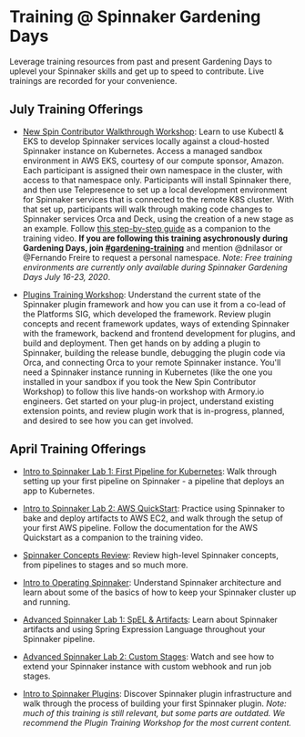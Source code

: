 # Training @ Spinnaker Gardening Days

Leverage training resources from past and present Gardening Days to uplevel your Spinnaker skills and get up to speed to contribute. Live trainings are recorded for your convenience.

## July Training Offerings

- [New Spin Contributor Walkthrough Workshop](https://youtu.be/Sb5CO6RQx_Q): Learn to use Kubectl & EKS to develop Spinnaker services locally against a cloud-hosted Spinnaker instance on Kubernetes. Access a managed sandbox environment in AWS EKS, courtesy of our compute sponsor, Amazon. Each participant is assigned their own namespace in the cluster, with access to that namespace only. Participants will install Spinnaker there, and then use Telepresence to set up a local development environment for Spinnaker services that is connected to the remote K8S cluster. With that set up, participants will walk through making code changes to Spinnaker services Orca and Deck, using the creation of a new stage as an example. Follow [this step-by-step guide](https://spinnaker.io/community/gardening/spin-contrib/) as a companion to the training video. __If you are following this training asychronously during Gardening Days, join [#gardening-training](https://spinnakerteam.slack.com/archives/C011CAW95SP)__ and mention @dnilasor or @Fernando Freire to request a personal namespace. _Note: Free training environments are currently only available during Spinnaker Gardening Days July 16-23, 2020_.

- [Plugins Training Workshop](https://youtu.be/oEHPvO88ROA): Understand the current state of the Spinnaker plugin framework and how you can use it from a co-lead of the Platforms SIG, which developed the framework. Review plugin concepts and recent framework updates, ways of extending Spinnaker with the framework, backend and frontend development for plugins, and build and deployment. Then get hands on by adding a plugin to Spinnaker, building the release bundle, debugging the plugin code via Orca, and connecting Orca to your remote Spinnaker instance. You'll need a Spinnaker instance running in Kubernetes (like the one you installed in your sandbox if you took the New Spin Contributor Workshop) to follow this live hands-on workshop with Armory.io engineers.  Get started on your plug-in project, understand existing extension points, and review plugin work that is in-progress, planned, and desired to see how you can get involved.

## April Training Offerings
- [Intro to Spinnaker Lab 1: First Pipeline for Kubernetes](https://youtu.be/54QgIjAzPW0): Walk through setting up your first pipeline on Spinnaker - a pipeline that deploys an app to Kubernetes.

- [Intro to Spinnaker Lab 2: AWS QuickStart](https://youtu.be/om37nQdoR14): Practice using Spinnaker to bake and deploy artifacts to AWS EC2, and walk through the setup of your first AWS pipeline. Follow the documentation for the AWS Quickstart as a companion to the training video.

- [Spinnaker Concepts Review](https://youtu.be/eywIY8fqTgc): Review high-level Spinnaker concepts, from pipelines to stages and so much more.

- [Intro to Operating Spinnaker](https://youtu.be/DbaGZkWv8co): Understand Spinnaker architecture and learn about some of the basics of how to keep your Spinnaker cluster up and running.

- [Advanced Spinnaker Lab 1: SpEL & Artifacts](https://youtu.be/gr5VtMAIXWM): Learn about Spinnaker artifacts and using Spring Expression Language throughout your Spinnaker pipeline.

- [Advanced Spinnaker Lab 2: Custom Stages](https://youtu.be/W_rj4mNwz0Y): Watch and see how to extend your Spinnaker instance with custom webhook and run job stages.

- [Intro to Spinnaker Plugins](https://youtu.be/HtkXeC8a38Y): Discover Spinnaker plugin infrastructure and walk through the process of building your first Spinnaker plugin. _Note: much of this training is still relevant, but some parts are outdated. We recommend the Plugin Training Workshop for the most current content._
